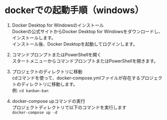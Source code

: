 # dockerでの起動手順（windows）
1. Docker Desktop for Windowsのインストール  
Dockerの公式サイトからDocker Desktop for Windowsをダウンロードし、インストールします。  
インストール後、Docker Desktopを起動してログインします。

2. コマンドプロンプトまたはPowerShellを開く  
スタートメニューからコマンドプロンプトまたはPowerShellを開きます。

3. プロジェクトのディレクトリに移動  
cdコマンドを使って、docker-compose.ymlファイルが存在するプロジェクトのディレクトリに移動します。  
例: ``` cd kanban-ban ```

4. docker-compose upコマンドの実行  
プロジェクトディレクトリで以下のコマンドを実行します  
``` docker-compose up -d ```
